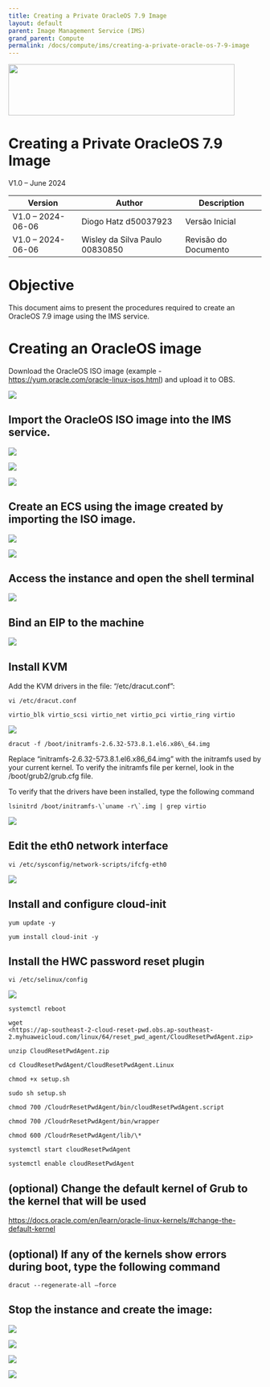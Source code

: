 ```yaml
---
title: Creating a Private OracleOS 7.9 Image
layout: default
parent: Image Management Service (IMS)
grand_parent: Compute
permalink: /docs/compute/ims/creating-a-private-oracle-os-7-9-image
---
```

<img width="450px" height="102px" src="https://console-static.huaweicloud.com/static/authui/20210202115135/public/custom/images/logo-en.svg">

# Creating a Private OracleOS 7.9 Image

V1.0 – June 2024

| **Version**       | **Author**                     | **Description**      |
| ----------------- | ------------------------------ | -------------------- |
| V1.0 – 2024-06-06 | Diogo Hatz d50037923           | Versão Inicial       |
| V1.0 – 2024-06-06 | Wisley da Silva Paulo 00830850 | Revisão do Documento |

# Objective

This document aims to present the procedures required to
create an OracleOS 7.9 image using the IMS service.

# Creating an OracleOS image

Download the OracleOS ISO image (example - <https://yum.oracle.com/oracle-linux-isos.html>) and upload it to OBS.

![](/huaweicloud-knowledge-base/assets/images/ECS-Private-OracleOS-7.9-Image/media/image3.png)

## Import the OracleOS ISO image into the IMS service.

![](/huaweicloud-knowledge-base/assets/images/ECS-Private-OracleOS-7.9-Image/media/image4.png)

![](/huaweicloud-knowledge-base/assets/images/ECS-Private-OracleOS-7.9-Image/media/image5.png)

![](/huaweicloud-knowledge-base/assets/images/ECS-Private-OracleOS-7.9-Image/media/image6.png)

## Create an ECS using the image created by importing the ISO image.

![](/huaweicloud-knowledge-base/assets/images/ECS-Private-OracleOS-7.9-Image/media/image7.png)

![](/huaweicloud-knowledge-base/assets/images/ECS-Private-OracleOS-7.9-Image/media/image8.png)

## Access the instance and open the shell terminal

![](/huaweicloud-knowledge-base/assets/images/ECS-Private-OracleOS-7.9-Image/media/image9.png)

## Bind an EIP to the machine

![](/huaweicloud-knowledge-base/assets/images/ECS-Private-OracleOS-7.9-Image/media/image10.png)

## Install KVM

Add the KVM drivers in the file: “/etc/dracut.conf”:

```shell
vi /etc/dracut.conf

virtio_blk virtio_scsi virtio_net virtio_pci virtio_ring virtio
```

![](/huaweicloud-knowledge-base/assets/images/ECS-Private-OracleOS-7.9-Image/media/image11.png)

```shell
dracut -f /boot/initramfs-2.6.32-573.8.1.el6.x86\_64.img
```

Replace “initramfs-2.6.32-573.8.1.el6.x86\_64.img” with the initramfs
used by your current kernel. To verify the initramfs file per kernel, look in the /boot/grub2/grub.cfg file.

To verify that the drivers have been installed, type the following command

```shell
lsinitrd /boot/initramfs-\`uname -r\`.img | grep virtio
```

![](/huaweicloud-knowledge-base/assets/images/ECS-Private-OracleOS-7.9-Image/media/image12.png)

## Edit the eth0 network interface

```shell
vi /etc/sysconfig/network-scripts/ifcfg-eth0
```

![](/huaweicloud-knowledge-base/assets/images/ECS-Private-OracleOS-7.9-Image/media/image13.png)

## Install and configure cloud-init

```shell
yum update -y

yum install cloud-init -y
```

## Install the HWC password reset plugin

```shell
vi /etc/selinux/config
```

![](/huaweicloud-knowledge-base/assets/images/ECS-Private-OracleOS-7.9-Image/media/image14.png)

```shell
systemctl reboot

wget
<https://ap-southeast-2-cloud-reset-pwd.obs.ap-southeast-2.myhuaweicloud.com/linux/64/reset_pwd_agent/CloudResetPwdAgent.zip>

unzip CloudResetPwdAgent.zip

cd CloudResetPwdAgent/CloudResetPwdAgent.Linux

chmod +x setup.sh

sudo sh setup.sh

chmod 700 /CloudrResetPwdAgent/bin/cloudResetPwdAgent.script

chmod 700 /CloudrResetPwdAgent/bin/wrapper

chmod 600 /CloudrResetPwdAgent/lib/\*

systemctl start cloudResetPwdAgent

systemctl enable cloudResetPwdAgent
```

## (optional) Change the default kernel of Grub to the kernel that will be used

<https://docs.oracle.com/en/learn/oracle-linux-kernels/#change-the-default-kernel>

## (optional) If any of the kernels show errors during boot, type the following command

```shell
dracut --regenerate-all –force
```

## Stop the instance and create the image:

![](/huaweicloud-knowledge-base/assets/images/ECS-Private-OracleOS-7.9-Image/media/image15.png)

![](/huaweicloud-knowledge-base/assets/images/ECS-Private-OracleOS-7.9-Image/media/image16.png)

![](/huaweicloud-knowledge-base/assets/images/ECS-Private-OracleOS-7.9-Image/media/image17.png)

![](/huaweicloud-knowledge-base/assets/images/ECS-Private-OracleOS-7.9-Image/media/image18.png)